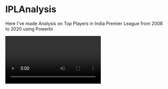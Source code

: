 # IPLAnalysis
Here I've made Analysis on Top Players in India Premier League from 2008 to 2020 using Powerbi

![](videos/Powerbi.mp4)
